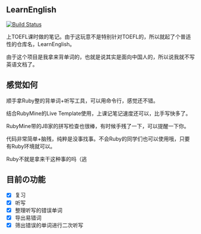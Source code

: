 ## LearnEnglish

[![Build Status](https://travis-ci.org/ice1000/LearnEnglish.svg?branch=master)](https://travis-ci.org/ice1000/LearnEnglish)

上TOEFL课时做的笔记。由于这玩意不是特别针对TOEFL的，所以就起了个普适性的仓库名，LearnEnglish。

由于这个项目是我拿来背单词的，也就是说其实是面向中国人的，所以说我就不写英语文档了。

## 感觉如何

顺手拿Ruby整的背单词+听写工具，可以用命令行，感觉还不错。

结合RubyMine的Live Template使用，上课记笔记速度还可以，比手写快多了。

RubyMine带的JB家的拼写检查也很棒，有时候手残了一下，可以提醒一下你。

代码非常简单+脑残，纯粹是没事找事。不会Ruby的同学们也可以使用哦，只要有Ruby环境就可以。

Ruby不就是拿来干这种事的吗（逃

## 目前の功能

+ [X] 复习
+ [X] 听写
+ [X] 整理听写的错误单词
+ [X] 导出易错词
+ [X] 筛出错误的单词进行二次听写
